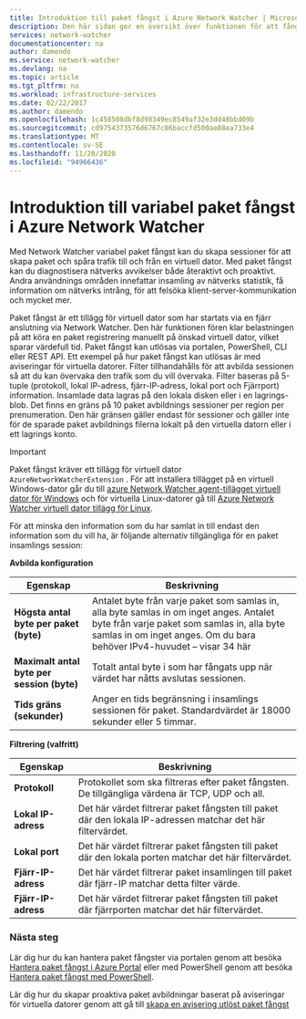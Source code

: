 ```yaml
---
title: Introduktion till paket fångst i Azure Network Watcher | Microsoft Docs
description: Den här sidan ger en översikt över funktionen för att fånga Network Watcher-paket
services: network-watcher
documentationcenter: na
author: damendo
ms.service: network-watcher
ms.devlang: na
ms.topic: article
ms.tgt_pltfrm: na
ms.workload: infrastructure-services
ms.date: 02/22/2017
ms.author: damendo
ms.openlocfilehash: 1c458508dbf8d98349ec8549af32e3dd48bbd09b
ms.sourcegitcommit: cd9754373576d6767c06baccfd500ae88ea733e4
ms.translationtype: MT
ms.contentlocale: sv-SE
ms.lasthandoff: 11/20/2020
ms.locfileid: "94966436"
---
```

# <a name="introduction-to-variable-packet-capture-in-azure-network-watcher"></a>Introduktion till variabel paket fångst i Azure Network Watcher

Med Network Watcher variabel paket fångst kan du skapa sessioner för att skapa paket och spåra trafik till och från en virtuell dator. Med paket fångst kan du diagnostisera nätverks avvikelser både återaktivt och proaktivt. Andra användnings områden innefattar insamling av nätverks statistik, få information om nätverks intrång, för att felsöka klient-server-kommunikation och mycket mer.

Paket fångst är ett tillägg för virtuell dator som har startats via en fjärr anslutning via Network Watcher. Den här funktionen fören klar belastningen på att köra en paket registrering manuellt på önskad virtuell dator, vilket sparar värdefull tid. Paket fångst kan utlösas via portalen, PowerShell, CLI eller REST API. Ett exempel på hur paket fångst kan utlösas är med aviseringar för virtuella datorer. Filter tillhandahålls för att avbilda sessionen så att du kan övervaka den trafik som du vill övervaka. Filter baseras på 5-tuple (protokoll, lokal IP-adress, fjärr-IP-adress, lokal port och Fjärrport) information. Insamlade data lagras på den lokala disken eller i en lagrings-blob. Det finns en gräns på 10 paket avbildnings sessioner per region per prenumeration. Den här gränsen gäller endast för sessioner och gäller inte för de sparade paket avbildnings filerna lokalt på den virtuella datorn eller i ett lagrings konto.

> [!IMPORTANT]
> Paket fångst kräver ett tillägg för virtuell dator `AzureNetworkWatcherExtension` . För att installera tillägget på en virtuell Windows-dator går du till [azure Network Watcher agent-tillägget virtuell dator för Windows](../virtual-machines/extensions/network-watcher-windows.md) och för virtuella Linux-datorer gå till [Azure Network Watcher virtuell dator tillägg för Linux](../virtual-machines/extensions/network-watcher-linux.md).

För att minska den information som du har samlat in till endast den information som du vill ha, är följande alternativ tillgängliga för en paket insamlings session:

**Avbilda konfiguration**

|Egenskap|Beskrivning|
|---|---|
|**Högsta antal byte per paket (byte)** | Antalet byte från varje paket som samlas in, alla byte samlas in om inget anges. Antalet byte från varje paket som samlas in, alla byte samlas in om inget anges. Om du bara behöver IPv4-huvudet – visar 34 här |
|**Maximalt antal byte per session (byte)** | Totalt antal byte i som har fångats upp när värdet har nåtts avslutas sessionen.|
|**Tids gräns (sekunder)** | Anger en tids begränsning i insamlings sessionen för paket. Standardvärdet är 18000 sekunder eller 5 timmar.|

**Filtrering (valfritt)**

|Egenskap|Beskrivning|
|---|---|
|**Protokoll** | Protokollet som ska filtreras efter paket fångsten. De tillgängliga värdena är TCP, UDP och all.|
|**Lokal IP-adress** | Det här värdet filtrerar paket fångsten till paket där den lokala IP-adressen matchar det här filtervärdet.|
|**Lokal port** | Det här värdet filtrerar paket fångsten till paket där den lokala porten matchar det här filtervärdet.|
|**Fjärr-IP-adress** | Det här värdet filtrerar paket insamlingen till paket där fjärr-IP matchar detta filter värde.|
|**Fjärr-IP-adress** | Det här värdet filtrerar paket fångsten till paket där fjärrporten matchar det här filtervärdet.|

### <a name="next-steps"></a>Nästa steg

Lär dig hur du kan hantera paket fångster via portalen genom att besöka [Hantera paket fångst i Azure Portal](network-watcher-packet-capture-manage-portal.md) eller med PowerShell genom att besöka [Hantera paket fångst med PowerShell](network-watcher-packet-capture-manage-powershell.md).

Lär dig hur du skapar proaktiva paket avbildningar baserat på aviseringar för virtuella datorer genom att gå till [skapa en avisering utlöst paket fångst](network-watcher-alert-triggered-packet-capture.md)

<!--Image references-->
[1]: ./media/network-watcher-packet-capture-overview/figure1.png